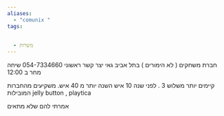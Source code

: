 ```yaml
---
aliases:
  - "comunix "
tags:
  
  
  - משרות
---
```


חברת משחקים ( לא הימורים ) בתל אביב
גאי יצר קשר ראשוני 054-7334660
שיחה מחר ב 12:00

קיימים יותר משלוש 3 . 
לפני שנה 10 איש השנה יותר מ 40 איש. 
משקיעים מהחברות המובילות jelly button , playtica 

אמרתי להם שלא מתאים 



